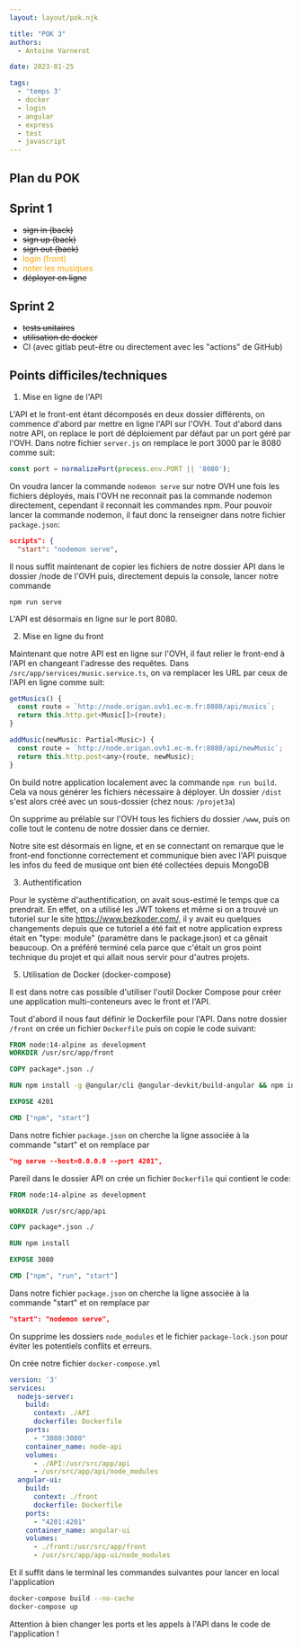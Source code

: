 ```yaml
---
layout: layout/pok.njk

title: "POK 3"
authors:
  - Antoine Varnerot

date: 2023-01-25

tags:
  - 'temps 3'
  - docker
  - login
  - angular
  - express
  - test
  - javascript
---
```

<head>
  <link rel="stylesheet" href="../assets/style.css">
</head>

## Plan du POK

## Sprint 1

- ~~sign in (back)~~
- ~~sign up (back)~~
- ~~sign out (back)~~
- <span style="color:orange">login (front)</span>
- <span style="color:orange">noter les musiques</span>
- ~~déployer en ligne~~

## Sprint 2

- ~~tests unitaires~~
- ~~utilisation de docker~~
- CI (avec gitlab peut-être ou directement avec les "actions" de GitHub)

## Points difficiles/techniques

1. Mise en ligne de l'API

L'API et le front-ent étant décomposés en deux dossier différents, on commence d'abord par mettre en ligne l'API sur l'OVH.
Tout d'abord dans notre API, on replace le port dé déploiement par défaut par un port géré par l'OVH. Dans notre fichier ```server.js``` on remplace le port 3000 par le 8080 comme suit:

```js
const port = normalizePort(process.env.PORT || '8080');
```

On voudra lancer la commande ```nodemon serve``` sur notre OVH une fois les fichiers déployés, mais l'OVH ne reconnait pas la commande nodemon directement, cependant il reconnait les commandes npm.
Pour pouvoir lancer la commande nodemon, il faut donc la renseigner dans notre fichier ```package.json```:

```json
scripts": {
  "start": "nodemon serve",
```

Il nous suffit maintenant de copier les fichiers de notre dossier API dans le dossier /node de l'OVH puis, directement depuis la console, lancer notre commande

```shell
npm run serve
```

L'API est désormais en ligne sur le port 8080.

2. Mise en ligne du front

Maintenant que notre API est en ligne sur l'OVH, il faut relier le front-end à l'API en changeant l'adresse des requêtes.
Dans ```/src/app/services/music.service.ts```, on va remplacer les URL par ceux de l'API en ligne comme suit:

```js
getMusics() {
  const route = `http://node.origan.ovh1.ec-m.fr:8080/api/musics`;
  return this.http.get<Music[]>(route);
}

addMusic(newMusic: Partial<Music>) {
  const route = `http://node.origan.ovh1.ec-m.fr:8080/api/newMusic`;
  return this.http.post<any>(route, newMusic);
}
```

On build notre application localement avec la commande ```npm run build```. Cela va nous générer les fichiers nécessaire à déployer.
Un dossier ```/dist``` s'est alors créé avec un sous-dossier (chez nous: ```/projet3a```)

On supprime au prélable sur l'OVH tous les fichiers du dossier ```/www```, puis on colle tout le contenu de notre dossier dans ce dernier.

Notre site est désormais en ligne, et en se connectant on remarque que le front-end fonctionne correctement et communique bien avec l'API puisque les infos du feed de musique ont bien été collectées depuis MongoDB

3. Authentification

Pour le système d'authentification, on avait sous-estimé le temps que ca prendrait. En effet, on a utilisé les JWT tokens et même si on a trouvé un tutoriel sur le site <https://www.bezkoder.com/>, il y avait eu quelques changements depuis que ce tutoriel a été fait et notre application express était en "type: module" (paramètre dans le package.json) et ca gênait beaucoup. On a préféré terminé cela parce que c'était un gros point technique du projet et qui allait nous servir pour d'autres projets.

5. Utilisation de Docker (docker-compose)

Il est dans notre cas possible d'utiliser l'outil Docker Compose pour créer une application multi-conteneurs avec le front et l'API.

Tout d'abord il nous faut définir le Dockerfile pour l'API.
Dans notre dossier ```/front``` on crée un fichier ```Dockerfile``` puis on copie le code suivant:

```dockerfile
FROM node:14-alpine as development
WORKDIR /usr/src/app/front

COPY package*.json ./

RUN npm install -g @angular/cli @angular-devkit/build-angular && npm install

EXPOSE 4201

CMD ["npm", "start"]
```

Dans notre fichier ```package.json``` on cherche la ligne associée à la commande "start" et on remplace par

```json
"ng serve --host=0.0.0.0 --port 4201",
```

Pareil dans le dossier API on crée un fichier ```Dockerfile``` qui contient le code:

```dockerfile
FROM node:14-alpine as development

WORKDIR /usr/src/app/api

COPY package*.json ./

RUN npm install

EXPOSE 3080

CMD ["npm", "run", "start"]
```

Dans notre fichier ```package.json``` on cherche la ligne associée à la commande "start" et on remplace par

```json
"start": "nodemon serve",
```

On supprime les dossiers ```node_modules``` et le fichier ```package-lock.json``` pour éviter les potentiels conflits et erreurs.

On crée notre fichier ```docker-compose.yml```

```yml
version: '3'
services:
  nodejs-server:
    build:
      context: ./API
      dockerfile: Dockerfile
    ports:
      - "3080:3080"
    container_name: node-api
    volumes:
      - ./API:/usr/src/app/api
      - /usr/src/app/api/node_modules
  angular-ui:
    build:
      context: ./front
      dockerfile: Dockerfile
    ports:
      - "4201:4201"
    container_name: angular-ui
    volumes:
      - ./front:/usr/src/app/front
      - /usr/src/app/app-ui/node_modules
```

Et il suffit dans le terminal les commandes suivantes pour lancer en local l'application

```bash
docker-compose build --no-cache
docker-compose up
```

Attention à bien changer les ports et les appels à l'API dans le code de l'application !
